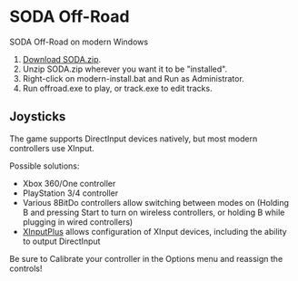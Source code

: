 # SODA Off-Road
SODA Off-Road on modern Windows

1. [Download SODA.zip](https://github.com/hankscorpio83/soda/releases/download/1.0/SODA.zip).
2. Unzip SODA.zip wherever you want it to be "installed".
3. Right-click on modern-install.bat and Run as Administrator.
4. Run offroad.exe to play, or track.exe to edit tracks.

## Joysticks

The game supports DirectInput devices natively, but most modern controllers use XInput.

Possible solutions:
* Xbox 360/One controller
* PlayStation 3/4 controller
* Various 8BitDo controllers allow switching between modes on (Holding B and pressing Start to turn on wireless controllers, or holding B while plugging in wired controllers)
* [XInputPlus](https://community.pcgamingwiki.com/files/file/2034-xinput-plus-v415064/) allows configuration of XInput devices, including the ability to output DirectInput

Be sure to Calibrate your controller in the Options menu and reassign the controls!
